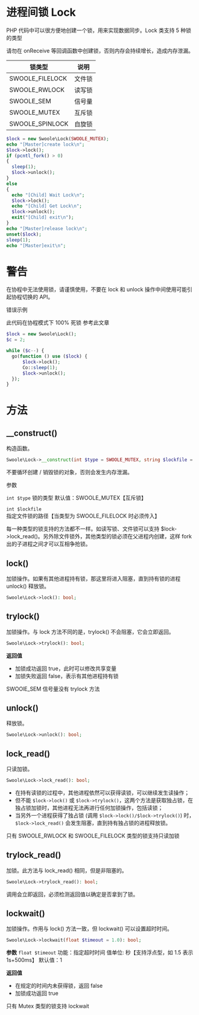 # 进程间锁 Lock
PHP 代码中可以很方便地创建一个锁，用来实现数据同步。Lock 类支持 5 种锁的类型        

请勿在 onReceive 等回调函数中创建锁，否则内存会持续增长，造成内存泄漏。     

锁类型      |   	说明
---|---
SWOOLE_FILELOCK     |	文件锁
SWOOLE_RWLOCK       |	读写锁
SWOOLE_SEM          |	信号量
SWOOLE_MUTEX        |	互斥锁
SWOOLE_SPINLOCK     |   自旋锁

```php
$lock = new Swoole\Lock(SWOOLE_MUTEX);
echo "[Master]create lock\n";
$lock->lock();
if (pcntl_fork() > 0)
{
  sleep(1);
  $lock->unlock();
} 
else
{
  echo "[Child] Wait Lock\n";
  $lock->lock();
  echo "[Child] Get Lock\n";
  $lock->unlock();
  exit("[Child] exit\n");
}
echo "[Master]release lock\n";
unset($lock);
sleep(1);
echo "[Master]exit\n";
```

# 警告
在协程中无法使用锁，请谨慎使用，不要在 lock 和 unlock 操作中间使用可能引起协程切换的 API。

错误示例

此代码在协程模式下 100% 死锁 参考此文章
```php
$lock = new Swoole\Lock();
$c = 2;

while ($c--) {
  go(function () use ($lock) {
      $lock->lock();
      Co::sleep(1);
      $lock->unlock();
  });
}
```

# 方法
## __construct()
构造函数。
```php
Swoole\Lock->__construct(int $type = SWOOLE_MUTEX, string $lockfile = '');
```

不要循环创建 / 销毁锁的对象，否则会发生内存泄漏。

参数

`int $type` 锁的类型 默认值：SWOOLE_MUTEX【互斥锁】

`int $lockfile` 指定文件锁的路径【当类型为 SWOOLE_FILELOCK 时必须传入】

每一种类型的锁支持的方法都不一样。如读写锁、文件锁可以支持 $lock->lock_read()。另外除文件锁外，其他类型的锁必须在父进程内创建，这样 fork 出的子进程之间才可以互相争抢锁。

## lock()
加锁操作。如果有其他进程持有锁，那这里将进入阻塞，直到持有锁的进程 unlock() 释放锁。
```php
Swoole\Lock->lock(): bool;
```

## trylock()
加锁操作。与 lock 方法不同的是，trylock() 不会阻塞，它会立即返回。
```php
Swoole\Lock->trylock(): bool;
```

**返回值**
- 加锁成功返回 true，此时可以修改共享变量
- 加锁失败返回 false，表示有其他进程持有锁

SWOOlE_SEM 信号量没有 trylock 方法

## unlock()
释放锁。
```php
Swoole\Lock->unlock(): bool;
```

## lock_read()
只读加锁。
```php
Swoole\Lock->lock_read(): bool;
```

- 在持有读锁的过程中，其他进程依然可以获得读锁，可以继续发生读操作；
- 但不能 `$lock->lock()` 或 `$lock->trylock()`，这两个方法是获取独占锁，在独占锁加锁时，其他进程无法再进行任何加锁操作，包括读锁；
- 当另外一个进程获得了独占锁 (调用 `$lock->lock()/$lock->trylock()`) 时，`$lock->lock_read()` 会发生阻塞，直到持有独占锁的进程释放锁。

只有 SWOOLE_RWLOCK 和 SWOOLE_FILELOCK 类型的锁支持只读加锁

## trylock_read()
加锁。此方法与 lock_read() 相同，但是非阻塞的。
```php
Swoole\Lock->trylock_read(): bool;
```

调用会立即返回，必须检测返回值以确定是否拿到了锁。

## lockwait()
加锁操作。作用与 lock() 方法一致，但 lockwait() 可以设置超时时间。
```php
Swoole\Lock->lockwait(float $timeout = 1.0): bool;
```

**参数**
`float $timeout`
功能：指定超时时间
值单位: 秒【支持浮点型，如 1.5 表示 1s+500ms】
默认值：1

**返回值**
- 在规定的时间内未获得锁，返回 false
- 加锁成功返回 true

只有 Mutex 类型的锁支持 lockwait